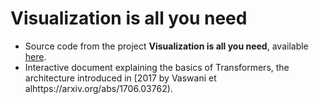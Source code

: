# Visualization is all you need

* Source code from the project **Visualization is all you need**, available [here](https://www.cs.upc.edu/~ppau/XAI/XAI_transformer/).
* Interactive document explaining the basics of Transformers, the architecture introduced in [2017 by Vaswani et alhttps://arxiv.org/abs/1706.03762).
